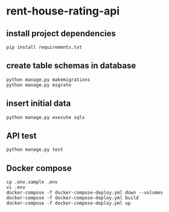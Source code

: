 # rent-house-rating-api
## install project dependencies
```
pip install requirements.txt
```
## create table schemas in database
```
python manage.py makemigrations
python manage.py migrate
```
## insert initial data
```
python manage.py execute sqls
```
## API test
```
python manage.py test
```
## Docker compose
```
cp .env.sample .env
vi .env
docker-compose -f docker-compose-deploy.yml down --volumes
docker-compose -f docker-compose-deploy.yml build
docker-compose -f docker-compose-deploy.yml up
```
